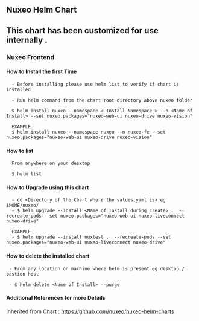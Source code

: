 ##  Nuxeo Helm Chart


##  This chart has been customized for use internally .


### Nuxeo Frontend 

####  How to Install the first Time 
      
      - Before installing please use helm list to verify if chart is installed

      - Run helm command from the chart root directory above nuxeo folder

      $ helm install nuxeo --namespace < Install Namespace > --n <Name of Install> --set nuxeo.packages="nuxeo-web-ui nuxeo-drive nuxeo-vision"
 
      EXAMPLE
      $ helm install nuxeo --namespace nuxeo --n nuxeo-fe --set nuxeo.packages="nuxeo-web-ui nuxeo-drive nuxeo-vision"


####  How to list 

      From anywhere on your desktop

      $ helm list

####  How to Upgrade using this chart

      - cd <Directory of the Chart where the values.yaml is> eg  $HOME/nuxeo/     
      - $ helm upgrade --install <Name of Install during Create> .  --recreate-pods --set nuxeo.packages="nuxeo-web-ui nuxeo-liveconnect nuxeo-drive"

      EXAMPLE
      - $ helm upgrade --install nuxtest .  --recreate-pods --set nuxeo.packages="nuxeo-web-ui nuxeo-liveconnect nuxeo-drive"


#### How to delete the installed chart
   
     - From any location on machine where helm is present eg desktop / bastion host

     - $ helm delete <Name of Install> --purge

#### Additional References for more Details

Inherited from Chart :  https://github.com/nuxeo/nuxeo-helm-charts

